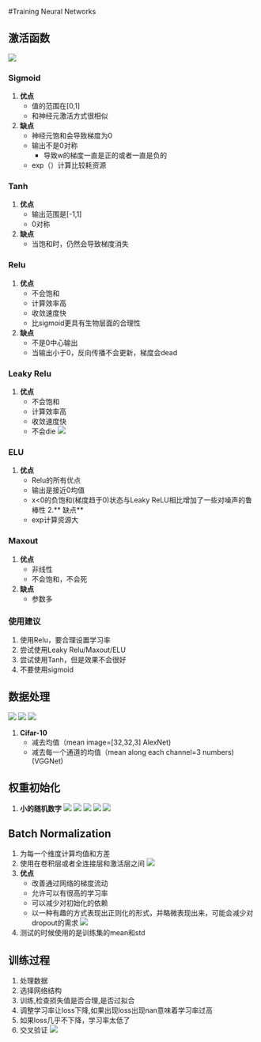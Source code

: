 #Training Neural Networks
## 激活函数
![](G://1.png)
### Sigmoid
1. **优点**
	- 值的范围在[0,1]
	- 和神经元激活方式很相似
2. **缺点**
	- 神经元饱和会导致梯度为0
	- 输出不是0对称
		* 导致w的梯度一直是正的或者一直是负的
	- exp（）计算比较耗资源

### Tanh
1. **优点**
	- 输出范围是[-1,1]
	- 0对称
2. **缺点**
	- 当饱和时，仍然会导致梯度消失

### Relu
1. **优点**
	- 不会饱和
	- 计算效率高
	- 收敛速度快
	- 比sigmoid更具有生物层面的合理性
2. **缺点**
	- 不是0中心输出
	- 当输出小于0，反向传播不会更新，梯度会dead

### Leaky Relu
1. **优点**
	- 不会饱和
	- 计算效率高
	- 收敛速度快
	- 不会die
![](G://2.png)

### ELU
1. **优点**
	- Relu的所有优点
	- 输出是接近0均值
	- x<0的负饱和(梯度趋于0)状态与Leaky ReLU相比增加了一些对噪声的鲁棒性
2.** 缺点**
	- exp计算资源大

### Maxout
1. **优点**
	- 非线性
	- 不会饱和，不会死
2. **缺点**
	- 参数多
### 使用建议
1. 使用Relu，要合理设置学习率
2. 尝试使用Leaky Relu/Maxout/ELU
3. 尝试使用Tanh，但是效果不会很好
4. 不要使用sigmoid

## 数据处理
![](G://3.png)
![](G://4.png)
![](G://5.png)

1. **Cifar-10**
	- 减去均值（mean image=[32,32,3] AlexNet)
	- 减去每一个通道的均值（mean along each channel=3 numbers)(VGGNet)

## 权重初始化
1. **小的随机数字**
![](G://6.png)
![](G://7.png)
![](G://8.png)
![](G://9.png)
![](G://10.png)

## Batch Normalization
1. 为每一个维度计算均值和方差
2. 使用在卷积层或者全连接层和激活层之间
![](G://11.png)
3. **优点**
	- 改善通过网络的梯度流动
	- 允许可以有很高的学习率
	- 可以减少对初始化的依赖
	- 以一种有趣的方式表现出正则化的形式，并略微表现出来，可能会减少对dropout的需求
![](G://12.png)
4. 测试的时候使用的是训练集的mean和std

## 训练过程
1. 处理数据
2. 选择网络结构
3. 训练,检查损失值是否合理,是否过拟合
4. 调整学习率让loss下降,如果出现loss出现nan意味着学习率过高
5. 如果loss几乎不下降，学习率太低了
5. 交叉验证
![](G://13.png)


